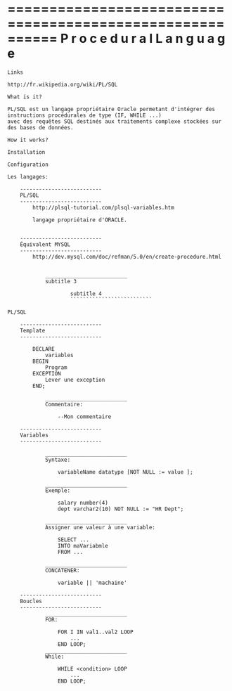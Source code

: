 ==========================================================
           P r o c e d u r a l      L a n g u a g e
==========================================================

~~~~~~~~~~~~~~~~~~~~~~~~~~
Links
~~~~~~~~~~~~~~~~~~~~~~~~~~
    http://fr.wikipedia.org/wiki/PL/SQL

~~~~~~~~~~~~~~~~~~~~~~~~~~
What is it?
~~~~~~~~~~~~~~~~~~~~~~~~~~

    PL/SQL est un langage propriétaire Oracle permetant d'intégrer des instructions procédurales de type (IF, WHILE ...)
    avec des requêtes SQL destinés aux traitements complexe stockées sur des bases de données.

~~~~~~~~~~~~~~~~~~~~~~~~~~
How it works?
~~~~~~~~~~~~~~~~~~~~~~~~~~


~~~~~~~~~~~~~~~~~~~~~~~~~~
Installation
~~~~~~~~~~~~~~~~~~~~~~~~~~

~~~~~~~~~~~~~~~~~~~~~~~~~~
Configuration
~~~~~~~~~~~~~~~~~~~~~~~~~~


~~~~~~~~~~~~~~~~~~~~~~~~~~
Les langages:
~~~~~~~~~~~~~~~~~~~~~~~~~~

        --------------------------
        PL/SQL
        --------------------------
            http://plsql-tutorial.com/plsql-variables.htm

            langage propriétaire d'ORACLE.


        --------------------------
        Équivalent MYSQL
        --------------------------
            http://dev.mysql.com/doc/refman/5.0/en/create-procedure.html

            
                __________________________
                subtitle 3

                        subtitle 4
                        ``````````````````````````
~~~~~~~~~~~~~~~~~~~~~~~~~~
PL/SQL
~~~~~~~~~~~~~~~~~~~~~~~~~~
        --------------------------
        Template
        --------------------------

            DECLARE
                variables
            BEGIN
                Program
            EXCEPTION
                Lever une exception
            END;

                __________________________
                Commentaire:

                    --Mon commentaire

        --------------------------
        Variables
        --------------------------

                __________________________
                Syntaxe:
                    
                    variableName datatype [NOT NULL := value ];

                __________________________
                Exemple:

                    salary number(4)
                    dept varchar2(10) NOT NULL := "HR Dept";

                __________________________
                Assigner une valeur à une variable:

                    SELECT ...
                    INTO maVariabmle
                    FROM ...

                __________________________
                CONCATENER:

                    variable || 'machaine'

        --------------------------
        Boucles
        --------------------------
                __________________________
                FOR:

                    FOR I IN val1..val2 LOOP
                        ...
                    END LOOP;
                __________________________
                While:

                    WHILE <condition> LOOP
                        ...
                    END LOOP;
